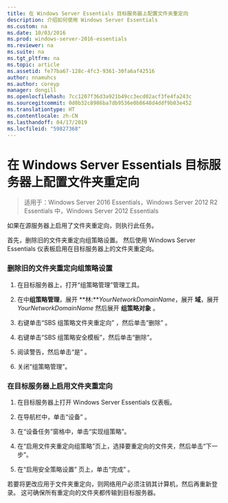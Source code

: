 ```yaml
---
title: 在 Windows Server Essentials 目标服务器上配置文件夹重定向
description: 介绍如何使用 Windows Server Essentials
ms.custom: na
ms.date: 10/03/2016
ms.prod: windows-server-2016-essentials
ms.reviewer: na
ms.suite: na
ms.tgt_pltfrm: na
ms.topic: article
ms.assetid: fe77ba67-128c-4fc3-9361-30fa6af42516
author: nnamuhcs
ms.author: coreyp
manager: dongill
ms.openlocfilehash: 7cc1207f36d3a921b49cc3ecd02acf3fe4fa243c
ms.sourcegitcommit: 0d0b32c8986ba7db9536e0b8648d4ddf9b03e452
ms.translationtype: HT
ms.contentlocale: zh-CN
ms.lasthandoff: 04/17/2019
ms.locfileid: "59827368"
---
```

# <a name="configure-folder-redirection-on-the-windows-server-essentials-destination-server"></a>在 Windows Server Essentials 目标服务器上配置文件夹重定向

>适用于：Windows Server 2016 Essentials，Windows Server 2012 R2 Essentials 中，Windows Server 2012 Essentials

如果在源服务器上启用了文件夹重定向，则执行此任务。  
  
 首先，删除旧的文件夹重定向组策略设置。 然后使用 Windows Server Essentials 仪表板启用在目标服务器上的文件夹重定向。  
  
### <a name="to-delete-the-old-folder-redirection-group-policy-setting"></a>删除旧的文件夹重定向组策略设置  
  
1.  在目标服务器上，打开“组策略管理”管理工具。  
  
2.  在中**组策略管理**，展开 **林:***YourNetworkDomainName*，展开 **域**，展开 *YourNetworkDomainName* 然后展开 **组策略对象** 。  
  
3.  右键单击“SBS 组策略文件夹重定向” ，然后单击“删除” 。  
  
4.  右键单击“SBS 组策略安全模板”，然后单击“删除”。  
  
5.  阅读警告，然后单击“是” 。  
  
6.  关闭“组策略管理”。  
  
### <a name="to-enable-folder-redirection-on-the-destination-server"></a>在目标服务器上启用文件夹重定向  
  
1.  在目标服务器上打开 Windows Server Essentials 仪表板。  
  
2.  在导航栏中，单击“设备” 。  
  
3.  在“设备任务”窗格中，单击“实现组策略”。  
  
4.  在“启用文件夹重定向组策略”页上，选择要重定向的文件夹，然后单击“下一步”。  
  
5.  在“启用安全策略设置”  页上，单击“完成” 。  
  
 若要将更改应用于文件夹重定向，则网络用户必须注销其计算机，然后再重新登录。 这可确保所有重定向的文件夹都传输到目标服务器。
